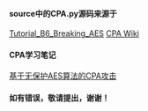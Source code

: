 #### source中的CPA.py源码来源于
[Tutorial_B6_Breaking_AES](https://wiki.newae.com/Tutorial_B6_Breaking_AES_(Manual_CPA_Attack))
[CPA Wiki](https://wiki.newae.com/Correlation_Power_Analysis)

#### CPA学习笔记
[基于无保护AES算法的CPA攻击](http://csuncle.com/2018/08/02/%E5%9F%BA%E4%BA%8E%E6%97%A0%E4%BF%9D%E6%8A%A4AES%E7%AE%97%E6%B3%95%E7%9A%84CPA%E6%94%BB%E5%87%BB/)


#### 如有错误，敬请提出，谢谢！